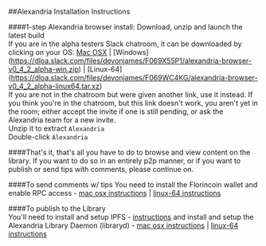 ##Alexandria Installation Instructions  

####1-step Alexandria browser install: Download, unzip and launch the latest build   
If you are in the alpha testers Slack chatroom, it can be downloaded by clicking on your OS: [Mac OSX](https://dloa.slack.com/files/devonjames/F069VB72T/alexandria-browser-v0_4_2_alpha-osx-daily-20150609a.zip) |  [Windows] (https://dloa.slack.com/files/devonjames/F069X55P1/alexandria-browser-v0_4_2_alpha-win.zip) | [Linux-64] (https://dloa.slack.com/files/devonjames/F069WC4KG/alexandria-browser-v0_4_2_alpha-linux64.tar.xz)  
If you are not in the chatroom but were given another link, use it instead. If you think you're in the chatroom,  but this link doesn't work, you aren't yet in the room; either accept the invite if one is still pending, or ask the Alexandria team for a new invite.   
Unzip it to extract `Alexandria`   
Double-click `Alexandria`

####That's it, that's all you have to do to browse and view content on the library. If you want to do so in an entirely p2p manner, or if you want to publish or send tips with comments, please continue on.   

####To send comments w/ tips
You need to install the Florincoin wallet and enable RPC access - [mac osx instructions](https://github.com/dloa/alexandria-docs/blob/master/florincoin-mac-install.md) | [linux-64 instructions](https://github.com/dloa/alexandria-docs/blob/master/florincoin-lin64-install.md)   

####To publish to the Library   
You'll need to install and setup IPFS - [instructions](https://github.com/dloa/alexandria-docs/blob/master/ipfs-install-setup.md) and install and setup the Alexandria Library Daemon (libraryd) - [mac osx instructions](https://github.com/dloa/alexandria-docs/blob/master/libraryd-mac-install.md) | [linux-64 instructions](https://github.com/dloa/alexandria-docs/blob/master/libraryd-linux64-install.md)
